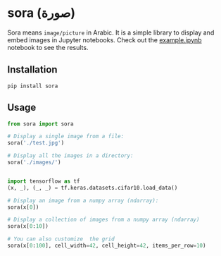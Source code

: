 # sora (صورة)
Sora means `image/picture` in Arabic. It is a simple library to display and embed images in Jupyter notebooks. Check out the [example.ipynb](https://github.com/mznmel/sora/blob/master/example.ipynb) notebook to see the results.

## Installation
`pip install sora`

## Usage
```python
from sora import sora

# Display a single image from a file:
sora('./test.jpg')

# Display all the images in a directory:
sora('./images/')


import tensorflow as tf
(x, _), (_, _) = tf.keras.datasets.cifar10.load_data()

# Display an image from a numpy array (ndarray):
sora(x[0])

# Display a collection of images from a numpy array (ndarray)
sora(x[0:10])

# You can also customize  the grid
sora(x[0:100], cell_width=42, cell_height=42, items_per_row=10)
```
